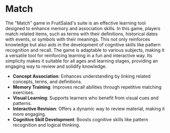 # Match

The "Match" game in FruitSalad's suite is an effective learning tool designed to enhance memory and association skills. In this game, players match related items, such as terms with their definitions, historical dates with events, or symbols with their meanings. This not only reinforces knowledge but also aids in the development of cognitive skills like pattern recognition and recall. The game is adaptable to various subjects, making it a versatile tool for reinforcing learning in a fun and interactive way. Its simplicity makes it suitable for all ages and learning stages, providing an engaging way to review and solidify knowledge.

* **Concept Association**: Enhances understanding by linking related concepts, terms, and definitions.
* **Memory Training**: Improves recall abilities through repetitive matching exercises.
* **Visual Learning**: Supports learners who benefit from visual cues and patterns.
* **Interactive Revision**: Offers a dynamic way to review material, making it more engaging.
* **Cognitive Skill Development**: Boosts cognitive skills like pattern recognition and logical thinking.
